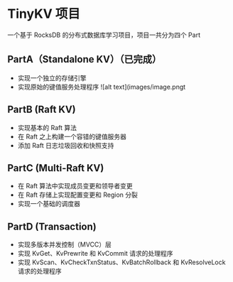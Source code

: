 # TinyKV 项目
一个基于 RocksDB 的分布式数据库学习项目，项目一共分为四个 Part
## PartA（Standalone KV）（已完成）
- 实现一个独立的存储引擎
- 实现原始的键值服务处理程序
![alt text](images/image.pngt
## PartB (Raft KV)
- 实现基本的 Raft 算法
- 在 Raft 之上构建一个容错的键值服务器
- 添加 Raft 日志垃圾回收和快照支持
## PartC (Multi-Raft KV)
- 在 Raft 算法中实现成员变更和领导者变更
- 在 Raft 存储上实现配置变更和 Region 分裂
- 实现一个基础的调度器
## PartD (Transaction)
- 实现多版本并发控制（MVCC）层
- 实现 KvGet、KvPrewrite 和 KvCommit 请求的处理程序
- 实现 KvScan、KvCheckTxnStatus、KvBatchRollback 和 KvResolveLock 请求的处理程序
